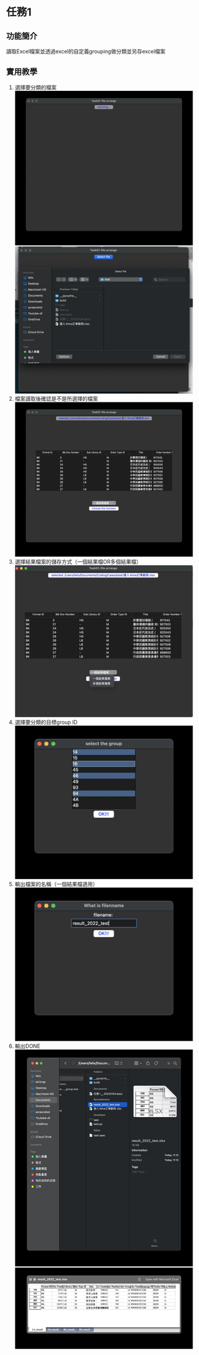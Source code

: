 # 任務1

## 功能簡介
讀取Excel檔案並透過excel的自定義grouping做分類並另存excel檔案

## 實用教學
1. 選擇要分類的檔案
   ![img01](img/02.jpg)
   ![img01](img/01.jpg)
2. 檔案讀取後確認是不是所選擇的檔案
![img01](img/03.jpg)
4. 選擇結果檔案的儲存方式（一個結果檔OR多個結果檔）
   ![img01](img/04.jpg)
5. 選擇要分類的目標group ID
   ![img01](img/05.jpg)
6. 輸出檔案的名稱（一個結果檔適用） 
   ![img01](img/06.jpg)
7. 輸出DONE
   ![img01](img/07.jpg)
   ![img01](img/08.jpg)
   
